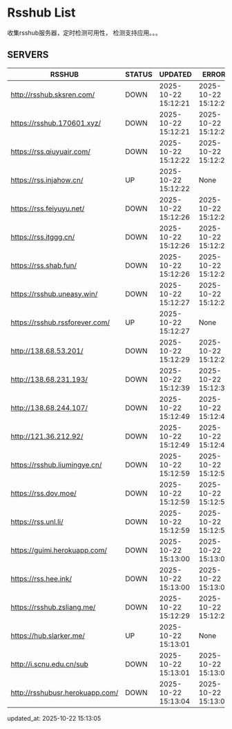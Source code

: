 # Rsshub List

收集rsshub服务器，定时检测可用性， 检测支持应用。。。


## SERVERS

|  RSSHUB   | STATUS  | UPDATED  | ERROR  | TWITTER |  
|  ----  | ----  | ----  | ----  | ---- |  
| http://rsshub.sksren.com/ | DOWN | 2025-10-22 15:12:21 | 2025-10-22 15:12:21 |  
| https://rsshub.170601.xyz/ | DOWN | 2025-10-22 15:12:21 | 2025-10-22 15:12:21 |  
| https://rss.qiuyuair.com/ | DOWN | 2025-10-22 15:12:22 | 2025-10-22 15:12:22 |  
| https://rss.injahow.cn/ | UP | 2025-10-22 15:12:22 | None ||  
| https://rss.feiyuyu.net/ | DOWN | 2025-10-22 15:12:26 | 2025-10-22 15:12:26 |  
| https://rss.itggg.cn/ | DOWN | 2025-10-22 15:12:26 | 2025-10-22 15:12:26 |  
| https://rss.shab.fun/ | DOWN | 2025-10-22 15:12:26 | 2025-10-22 15:12:26 |  
| https://rsshub.uneasy.win/ | DOWN | 2025-10-22 15:12:27 | 2025-10-22 15:12:27 |  
| https://rsshub.rssforever.com/ | UP | 2025-10-22 15:12:27 | None ||  
| http://138.68.53.201/ | DOWN | 2025-10-22 15:12:29 | 2025-10-22 15:12:29 |  
| http://138.68.231.193/ | DOWN | 2025-10-22 15:12:39 | 2025-10-22 15:12:39 |  
| http://138.68.244.107/ | DOWN | 2025-10-22 15:12:49 | 2025-10-22 15:12:49 |  
| http://121.36.212.92/ | DOWN | 2025-10-22 15:12:49 | 2025-10-22 15:12:49 |  
| https://rsshub.liumingye.cn/ | DOWN | 2025-10-22 15:12:59 | 2025-10-22 15:12:59 |  
| https://rss.dov.moe/ | DOWN | 2025-10-22 15:12:59 | 2025-10-22 15:12:59 |  
| https://rss.unl.li/ | DOWN | 2025-10-22 15:12:59 | 2025-10-22 15:12:59 |  
| https://guimi.herokuapp.com/ | DOWN | 2025-10-22 15:13:00 | 2025-10-22 15:13:00 |  
| https://rss.hee.ink/ | DOWN | 2025-10-22 15:13:00 | 2025-10-22 15:13:00 |  
| https://rsshub.zsliang.me/ | DOWN | 2025-10-22 15:12:29 | 2025-10-22 15:12:29 |  
| https://hub.slarker.me/ | UP | 2025-10-22 15:13:01 | None ||  
| http://i.scnu.edu.cn/sub | DOWN | 2025-10-22 15:13:01 | 2025-10-22 15:13:01 |  
| http://rsshubusr.herokuapp.com/ | DOWN | 2025-10-22 15:13:04 | 2025-10-22 15:13:04 |  
  

updated_at: 2025-10-22 15:13:05  
